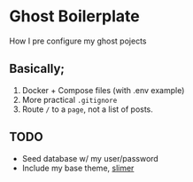 # Ghost Boilerplate
How I pre configure my ghost pojects

## Basically;
1. Docker + Compose files (with .env example)
2. More practical `.gitignore`
3. Route `/` to a `page`, not a list of posts.

## TODO
* Seed database w/ my user/password
* Include my base theme, [slimer](https://github.com/derek-adair/slimer)
